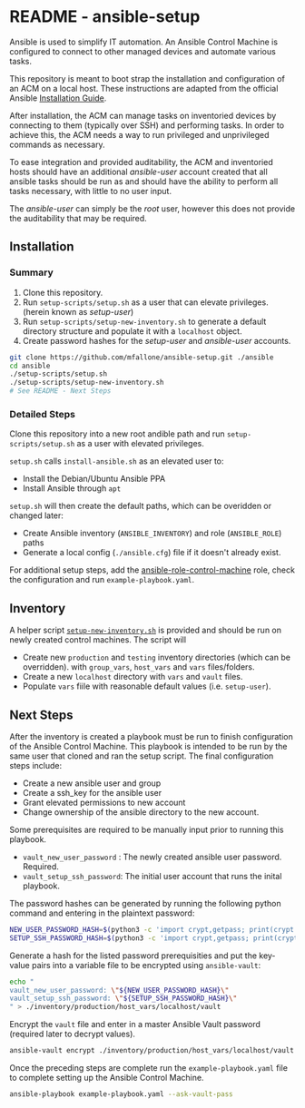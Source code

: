 # README - ansible-setup

Ansible is used to simplify IT automation.  An Ansible Control Machine is 
configured to connect to other managed devices and automate various tasks.

This repository is meant to boot strap the installation and configuration of an 
ACM on a local host.  These instructions are adapted from the official 
Ansible [Installation Guide](https://docs.ansible.com/ansible/latest/installation_guide/intro_installation.html).

After installation, the ACM can manage tasks on inventoried devices by connecting
to them (typically over SSH) and performing tasks.  In order to achieve this, 
the ACM needs a way to run privileged and unprivileged commands as necessary.

To ease integration and provided auditability, the ACM and inventoried hosts 
should have an additional _ansible-user_ account created that all ansible tasks 
should be run as and should have the ability to perform all tasks necessary, with 
little to no user input.

The _ansible-user_ can simply be the _root_ user, however this does not provide 
the auditability that may be required.

## Installation 

### Summary

1. Clone this repository.
2. Run `setup-scripts/setup.sh` as a user that can elevate privileges. (herein 
   known as _setup-user_)
3. Run `setup-scripts/setup-new-inventory.sh` to generate a default directory 
   structure and populate it with a `localhost` object.
4. Create password hashes for the _setup-user_ and _ansible-user_ accounts.

```bash
git clone https://github.com/mfallone/ansible-setup.git ./ansible
cd ansible
./setup-scripts/setup.sh
./setup-scripts/setup-new-inventory.sh
# See README - Next Steps
```

### Detailed Steps

Clone this repository into a new root andible path and run `setup-scripts/setup.sh` 
as a user with elevated privileges.

`setup.sh` calls `install-ansible.sh` as an elevated user to:

* Install the Debian/Ubuntu Ansible PPA
* Install Ansible through `apt`

`setup.sh` will then create the default paths, which can be overidden or 
changed later:

* Create Ansible inventory (`ANSIBLE_INVENTORY`) and role (`ANSIBLE_ROLE`) paths
* Generate a local config (`./ansible.cfg`) file if it doesn't already exist.

For additional setup steps, add the [ansible-role-control-machine](https://github.com/mfallone/ansible-role-control-machine) 
role, check the configuration and run `example-playbook.yaml`.

## Inventory

A helper script [`setup-new-inventory.sh`](./setup-scripts/setup-new-inventory.sh) 
is provided and should be run on newly created control machines.  The script will

* Create new `production` and `testing` inventory directories (which can be 
  overridden). 
  with `group_vars`, `host_vars` and `vars` files/folders.
* Create a new `localhost` directory with `vars` and `vault` files.
* Populate `vars` fiile with reasonable default values (i.e. `setup-user`).

## Next Steps 

After the inventory is created a playbook must be run to finish configuration of
the Ansible Control Machine.  This playbook is intended to be run by the same
user that cloned and ran the setup script.  The final configuration steps include: 

* Create a new ansible user and group
* Create a ssh_key for the ansible user
* Grant elevated permissions to new account
* Change ownership of the ansible directory to the new account.

Some prerequisites are required to be manually input prior to running this playbook.

* `vault_new_user_password` : The newly created ansible user password.  Required.
* `vault_setup_ssh_password`: The initial user account that runs the inital playbook.

The password hashes can be generated by running the following python command and 
entering in the plaintext password:

```bash
NEW_USER_PASSWORD_HASH=$(python3 -c 'import crypt,getpass; print(crypt.crypt(getpass.getpass(), crypt.mksalt(crypt.METHOD_SHA512)))')
SETUP_SSH_PASSWORD_HASH=$(python3 -c 'import crypt,getpass; print(crypt.crypt(getpass.getpass(), crypt.mksalt(crypt.METHOD_SHA512)))')
```

Generate a hash for the listed password prerequisities and put the key-value pairs
into a variable file to be encrypted using `ansible-vault`:

```bash
echo "
vault_new_user_password: \"${NEW_USER_PASSWORD_HASH}\"
vault_setup_ssh_password: \"${SETUP_SSH_PASSWORD_HASH}\"
" > ./inventory/production/host_vars/localhost/vault
```

Encrypt the `vault` file and enter in a master Ansible Vault password (required
later to decrypt values).

```bash
ansible-vault encrypt ./inventory/production/host_vars/localhost/vault
```

Once the preceding steps are complete run the `example-playbook.yaml` file to
complete setting up the Ansible Control Machine.

```bash
ansible-playbook example-playbook.yaml --ask-vault-pass
```
